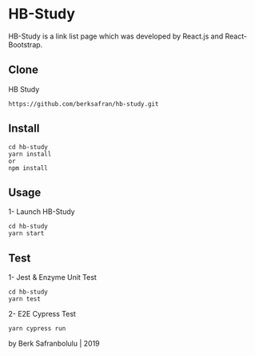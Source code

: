 # HB-Study

HB-Study is a link list page which was developed by React.js and React-Bootstrap.

## Clone

HB Study

```
https://github.com/berksafran/hb-study.git
```

## Install

```
cd hb-study
yarn install
or
npm install
```

## Usage

1- Launch HB-Study
```
cd hb-study
yarn start
```
## Test

1-  Jest & Enzyme Unit Test

```
cd hb-study
yarn test
```

2- E2E Cypress Test

```
yarn cypress run
```


by Berk Safranbolulu | 2019


